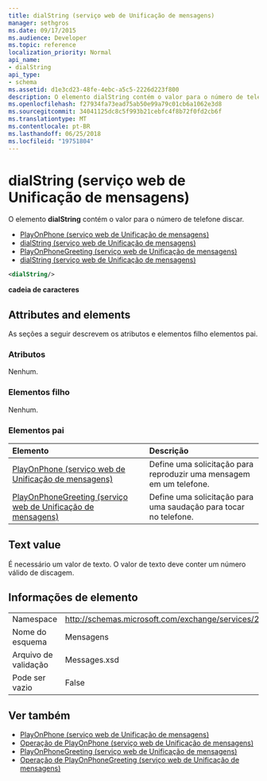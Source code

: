 ```yaml
---
title: dialString (serviço web de Unificação de mensagens)
manager: sethgros
ms.date: 09/17/2015
ms.audience: Developer
ms.topic: reference
localization_priority: Normal
api_name:
- dialString
api_type:
- schema
ms.assetid: d1e3cd23-48fe-4ebc-a5c5-2226d223f800
description: O elemento dialString contém o valor para o número de telefone discar.
ms.openlocfilehash: f27934fa73ead75ab50e99a79c01cb6a1062e3d8
ms.sourcegitcommit: 34041125dc8c5f993b21cebfc4f8b72f0fd2cb6f
ms.translationtype: MT
ms.contentlocale: pt-BR
ms.lasthandoff: 06/25/2018
ms.locfileid: "19751804"
---
```

# <a name="dialstring-um-web-service"></a>dialString (serviço web de Unificação de mensagens)

O elemento **dialString** contém o valor para o número de telefone discar. 
  
- [PlayOnPhone (serviço web de Unificação de mensagens)](playonphone-um-web-service.md) 
- [dialString (serviço web de Unificação de mensagens)](dialstring-um-web-service.md) 
- [PlayOnPhoneGreeting (serviço web de Unificação de mensagens)](playonphonegreeting-um-web-service.md) 
- [dialString (serviço web de Unificação de mensagens)](dialstring-um-web-service.md)
  
```xml
<dialString/>
```

 **cadeia de caracteres**
## <a name="attributes-and-elements"></a>Attributes and elements

As seções a seguir descrevem os atributos e elementos filho elementos pai.
  
### <a name="attributes"></a>Atributos

Nenhum.
  
### <a name="child-elements"></a>Elementos filho

Nenhum.
  
### <a name="parent-elements"></a>Elementos pai

|**Elemento**|**Descrição**|
|:-----|:-----|
|[PlayOnPhone (serviço web de Unificação de mensagens)](playonphone-um-web-service.md) <br/> |Define uma solicitação para reproduzir uma mensagem em um telefone.  <br/> |
|[PlayOnPhoneGreeting (serviço web de Unificação de mensagens)](playonphonegreeting-um-web-service.md) <br/> |Define uma solicitação para uma saudação para tocar no telefone.  <br/> |
   
## <a name="text-value"></a>Text value

É necessário um valor de texto. O valor de texto deve conter um número válido de discagem.
  
## <a name="element-information"></a>Informações de elemento

|||
|:-----|:-----|
|Namespace  <br/> |http://schemas.microsoft.com/exchange/services/2006/messages  <br/> |
|Nome do esquema  <br/> |Mensagens  <br/> |
|Arquivo de validação  <br/> |Messages.xsd  <br/> |
|Pode ser vazio  <br/> |False  <br/> |
   
## <a name="see-also"></a>Ver também

- [PlayOnPhone (serviço web de Unificação de mensagens)](playonphone-um-web-service.md)  
- [Operação de PlayOnPhone (serviço web de Unificação de mensagens)](playonphone-operation-um-web-service.md)  
- [PlayOnPhoneGreeting (serviço web de Unificação de mensagens)](playonphonegreeting-um-web-service.md)  
- [Operação de PlayOnPhoneGreeting (serviço web de Unificação de mensagens)](playonphonegreeting-operation-um-web-service.md)

